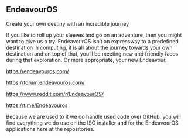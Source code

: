 ## EndeavourOS

Create your own destiny with an incredible journey

If you like to roll up your sleeves and go on an adventure, then you might want to give us a try. EndeavourOS isn’t an expressway to a predefined destination in computing, it is all about the journey towards your own destination and on top of that, you’ll be meeting new and friendly faces during that exploration. Or more appropriate, your new Endeavour.


https://endeavouros.com/

https://forum.endeavouros.com/

https://www.reddit.com/r/EndeavourOS/

https://t.me/Endeavouros


Because we are used to it we do handle used code over GitHub, you will find everything we do use on the ISO installer and for the EndeavourOS applications here at the repositories.
